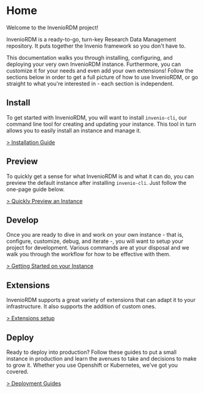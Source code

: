 # Home

Welcome to the InvenioRDM project!

InvenioRDM is a ready-to-go, turn-key Research Data Management repository. It
puts together the Invenio framework so you don't have to.

This documentation walks you through installing, configuring, and deploying
your very own InvenioRDM instance. Furthermore, you can customize it for your
needs and even add your own extensions! Follow the sections below in order to
get a full picture of how to use InvenioRDM, or go straight to what you're interested
in - each section is independent.


## Install

To get started with InvenioRDM, you will want to install `invenio-cli`, our
command line tool for creating and updating your instance. This tool in turn
allows you to easily install an instance and manage it.

[> Installation Guide](install/index.md)

## Preview

To quickly get a sense for what InvenioRDM is and what it can do, you can preview
the default instance after installing `invenio-cli`. Just follow the one-page
guide below.

[> Quickly Preview an Instance](preview/index.md)

## Develop

Once you are ready to dive in and work on your own instance - that is,
configure, customize, debug, and iterate -, you will want to setup your project
for development. Various commands are at your disposal and we walk you through
the workflow for how to be effective with them.

[> Getting Started on your Instance](develop/index.md)

## Extensions

InvenioRDM supports a great variety of extensions that can adapt it to your infrastructure. It also supports the addition of custom ones.

[> Extensions setup](extensions/index.md)

## Deploy

Ready to deploy into production? Follow these guides to put a small instance in
production and learn the avenues to take and decisions to make to grow it.
Whether you use Openshift or Kubernetes, we've got you covered.

[> Deployment Guides](deployment/openshift.md)
